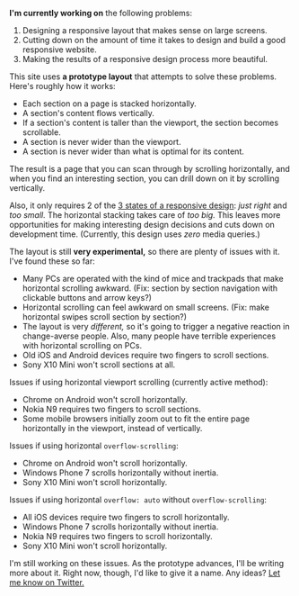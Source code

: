 **I'm currently working on** the following problems:

1. Designing a responsive layout that makes sense on large screens.
2. Cutting down on the amount of time it takes to design and build a good responsive website.
3. Making the results of a responsive design process more beautiful.

This site uses **a prototype layout** that attempts to solve these problems. Here's roughly how it works:

- Each section on a page is stacked horizontally.
- A section's content flows vertically.
- If a section's content is taller than the viewport, the section becomes scrollable.
- A section is never wider than the viewport.
- A section is never wider than what is optimal for its content.

The result is a page that you can scan through by scrolling horizontally, and when you find an interesting section, you can drill down on it by scrolling vertically. 

Also, it only requires 2 of the [3 states of a responsive design](http://www.designbyfront.com/demo/goldilocks-approach/): _just right_ and _too small._ The horizontal stacking takes care of _too big._ This leaves more opportunities for making interesting design decisions and cuts down on development time. (Currently, this design uses _zero_ media queries.)

The layout is still **very experimental,** so there are plenty of issues with it. I've found these so far:

- Many PCs are operated with the kind of mice and trackpads that make horizontal scrolling awkward. (Fix: section by section navigation with clickable buttons and arrow keys?)
- Horizontal scrolling can feel awkward on small screens. (Fix: make horizontal swipes scroll section by section?)
- The layout is very _different,_ so it's going to trigger a negative reaction in change-averse people. Also, many people have terrible experiences with horizontal scrolling on PCs.
- Old iOS and Android devices require two fingers to scroll sections.
- Sony X10 Mini won't scroll sections at all.

Issues if using horizontal viewport scrolling (currently active method):

- Chrome on Android won't scroll horizontally.
- Nokia N9 requires two fingers to scroll sections.
- Some mobile browsers initially zoom out to fit the entire page horizontally in the viewport, instead of vertically.

Issues if using horizontal `overflow-scrolling`:

- Chrome on Android won't scroll horizontally.
- Windows Phone 7 scrolls horizontally without inertia.
- Sony X10 Mini won't scroll horizontally.

Issues if using horizontal `overflow: auto` without `overflow-scrolling`:

- All iOS devices require two fingers to scroll horizontally.
- Windows Phone 7 scrolls horizontally without inertia.
- Nokia N9 requires two fingers to scroll horizontally.
- Sony X10 Mini won't scroll horizontally.

I'm still working on these issues. As the prototype advances, I'll be writing more about it. Right now, though, I'd like to give it a name. Any ideas? [Let me know on Twitter.](http://twitter.com/jonikorpi/)